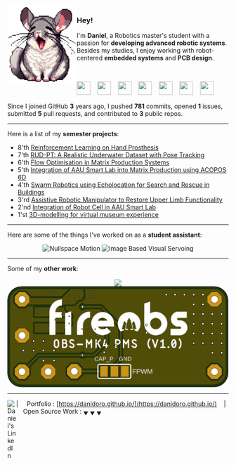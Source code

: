 <img align="left" src="images/chin_yawn.png">

### Hey!

I'm **Daniel**, a Robotics master's student with a passion for **developing advanced robotic systems**.\
Besides my studies, I enjoy working with robot-centered **embedded systems** and **PCB design**.

<br>

<!--[![views](https://komarev.com/ghpvc/?username=DaniDoro&style=flat&color=313131&label=views&abbreviated=true)](https://github.com/DaniDoro)\-->
<img height="31" width="31" src="https://cdn.simpleicons.org/cplusplus" /> &nbsp;&nbsp; <img height="31" width="31" src="https://cdn.simpleicons.org/python" /> &nbsp;&nbsp; <img height="31" width="31" src="https://cdn.simpleicons.org/arduino" /> &nbsp;&nbsp; <img height="31" width="31" src="https://cdn.simpleicons.org/ros" /> &nbsp;&nbsp; <img height="31" width="31" src="https://cdn.simpleicons.org/docker" /> &nbsp;&nbsp; <img height="31" width="31" src="https://cdn.simpleicons.org/git" /> &nbsp;&nbsp; <img height="31" width="31" src="https://cdn.simpleicons.org/ubuntu" />

Since I joined GitHub **3** years ago, I pushed **781** commits, opened **1** issues, submitted **5** pull requests, and contributed to **3** public repos.

----

Here is a list of my **semester projects**:
- 8'th <a href="https://github.com/RoboticsAAU/hand_prosthesis_rl_control_pkgs.git">Reinforcement Learning on Hand Prosthesis</a>
- 7'th <a href="https://github.com/RoboticsAAU-Master/UnderwaterMapping.git">RUD-PT: A Realistic Underwater Dataset with Pose Tracking</a>
- 6'th <a href="https://github.com/RoboticsAAU/MatrixProductionV2.git">Flow Optimisation in Matrix Production Systems</a>
- 5'th <a href="https://github.com/RoboticsAAU/MatrixProduction.git">Integration of AAU Smart Lab into Matrix Production using ACOPOS 6D</a>
- 4'th <a href="https://github.com/RoboticsAAU/EchoLocalisation.git">Swarm Robotics using Echolocation for Search and Rescue in Buildings</a>
- 3'rd <a href="https://github.com/RoboticsAAU/CrustCrawler.git">Assistive Robotic Manipulator to Restore Upper Limb Functionality</a>
- 2'nd <a href="https://github.com/RoboticsAAU/Simulation-of-robot-cell-for-AAU-Smart-Lab.git">Integration of Robot Cell in AAU Smart Lab</a>
- 1'st <a href="https://github.com/Blueguardian/rob337-p1.git">3D-modelling for virtual museum experience</a>

----

Here are some of the things I've worked on as a **student assistant**:

<div align="center">
    <img src="images/nullspace_motion.gif" alt="Nullspace Motion" height="250"/>
    <img src="images/IBVS.gif" alt="Image Based Visual Servoing" height="250"/>
</div>

----

Some of my **other work**:
<div align="center">
  <img align="center" src="images/quadruped.gif" height="230">
  <img align="center" src="images/MK4_PMS.gif" height="230">
</div>

----

<!--<a href="TWITTER_LINK">
  <img align="left" alt="Daniel's Twitter" width="20px" src="https://simpleicons.now.sh/twitter/495f7e" />
</a> -->
<!-- <a href="INSTA_LINK">
  <img align="left" alt="Daniel's Instagram" width="20px" src="https://simpleicons.now.sh/instagram/495f7e" />
</a> -->
<!-- <a href="FACEBOOK_LINK">
  <img align="left" alt="Daniel's Instagram" width="20px" src="https://simpleicons.now.sh/instagram/495f7e" />
</a> -->
<a href="https://www.linkedin.com/in/daniel-doroshenko/">
  <img align="left" alt="Daniel's LinkedIn" width="20px" src="https://simpleicons.now.sh/linkedin/495f7e" />
</a>


| &nbsp;&nbsp;&nbsp; Portfolio : [https://danidoro.github.io/](https://danidoro.github.io/) &nbsp;&nbsp;&nbsp;|&nbsp;&nbsp;&nbsp; Open Source Work : <sub>&#9660; &#9660; &#9660;</sub>
